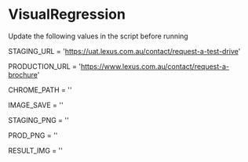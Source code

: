 # VisualRegression

Update the following values in the script before running

STAGING_URL = 'https://uat.lexus.com.au/contact/request-a-test-drive'

PRODUCTION_URL = 'https://www.lexus.com.au/contact/request-a-brochure'

CHROME_PATH = ''

IMAGE_SAVE = ''

STAGING_PNG = ''

PROD_PNG = ''

RESULT_IMG = ''
